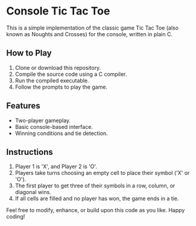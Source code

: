 # Console Tic Tac Toe

This is a simple implementation of the classic game Tic Tac Toe (also known as Noughts and Crosses) for the console, written in plain C.

## How to Play

1. Clone or download this repository.
2. Compile the source code using a C compiler.
3. Run the compiled executable.
4. Follow the prompts to play the game.

## Features

- Two-player gameplay.
- Basic console-based interface.
- Winning conditions and tie detection.

## Instructions

1. Player 1 is 'X', and Player 2 is 'O'.
2. Players take turns choosing an empty cell to place their symbol ('X' or 'O').
3. The first player to get three of their symbols in a row, column, or diagonal wins.
4. If all cells are filled and no player has won, the game ends in a tie.

Feel free to modify, enhance, or build upon this code as you like. Happy coding!
